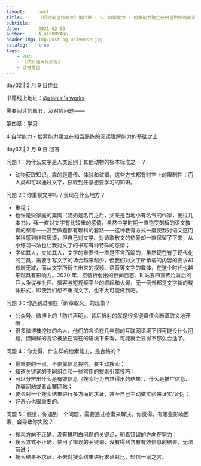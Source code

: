 ```yaml
---
layout:     post
title:      《把时间当作朋友》第四章 - 5. 自学能力 - 检索能力建立在相当熟练的阅读理解能力的基础之上
subtitle:   
date:       2021-02-09
author:     AlainOUYANG
header-img: img/post-bg-universe.jpg
catalog:    true
tags:
    - 2021
    - 《把时间当作朋友》
    - 读书笔记
---
```


<!-- # 《把时间当作朋友》第四章 - 5. 自学能力 - 检索能力建立在相当熟练的阅读理解能力的基础之上 -->

day32 \| 2 月 9 日作业

书籍线上地址：[@xiaolai's works](http://lixiaolai.com/#/befriending-time/)

需要阅读的章节，及对应问题——

第四章：学习

4 自学能力 - 检索能力建立在相当熟练的阅读理解能力的基础之上

day32 \| 2 月 9 日 回答

问题 1：为什么文字是人类区别于其他动物的根本标准之一？

- 动物获取知识，靠的是遗传、体验和试错，这些方式都有时空上的限制性；而人类却可以通过文字，获取到任意想要学习的知识。

问题 2：你重视文字吗？表现在什么地方？

- 重视；
- 也许是受家庭的熏陶（奶奶是名门之后，父亲是当地小有名气的作家，出过几本书），我一直对文字有比较重的感情，虽然中学时期一直饱受刻板的语文教育的荼毒——甚至做题都有理科的套路——这种教育方式一度使我对语文这门学科感到非常厌烦，但自己对文学、对诗歌散文的热爱却一直保留了下来，从小练习书法也让我对文字的书写有种特殊的感情；
- 字如其人，文如其人，文字的重要性一直是不言而喻的，虽然现在有了现代化的工具，需要手写文字的场合越来越少，但我们对文字所承载的内容的要求却有增无减，而从文字所衍生出来的视频、语音等文字的载体，在这个时代也越来越具有影响力。2020 年，疫情折射出的世间百态、B 站五四宣传片背后的巨大争议与批评、播客与短视频平台的崛起和火爆，无一例外都是文字新的载体形式，即使我们想不重视文字，也不大可能做到吧。

问题 3：你遇到过哪些「断章取义」的现象？

- 公众号、微博上的「防杠声明」，背后折射的就是很多键盘侠会断章取义地开喷；
- 很多微博被挖坟的名人，他们的言论在几年前的互联网语境下很可能没什么问题，但同样的言论被放在现在的语境下来看，可能就会显得不那么合适了。

问题 4：你觉得，什么样的检索能力，是合格的？

- 最重要的一点，不要靠信息投喂，要主动搜索；
- 知道关键词的不同组合和一些常用的搜索引擎技巧；
- 可以分辨出什么是有效信息（搜索行为自然得出的结果），什么是推广信息、诈骗网站或者山寨网站；
- 要会对一个搜索结果进行多方面的求证，甚至自己主动做实验来证实/证伪；
- 好奇心也很重要的。

问题 5：假设，你遇到一个问题，需要通过检索来解决。你觉得，有哪些影响因素，会导致你失败？

- 搜索方向不正确，没有搞明白问题的关键点，朝着错误的方向在努力；
- 搜索方式不正确，使用了错误的关键词，没有得到含有有效信息的结果，无法前进；
- 搜索结果不求证，不去对搜索结果进行求证对比，轻信一家之言。
